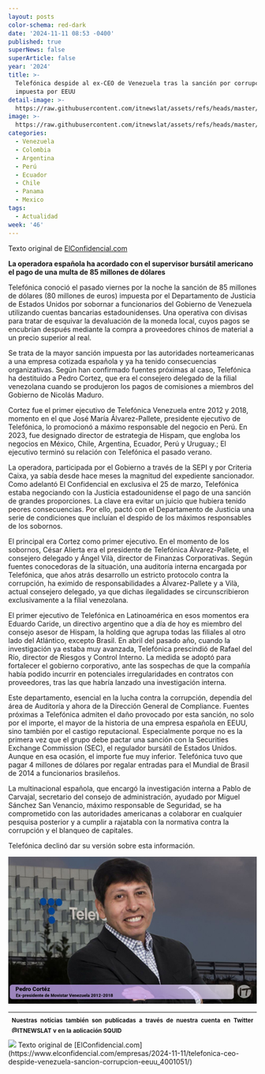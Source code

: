 ```yaml
---
layout: posts
color-schema: red-dark
date: '2024-11-11 08:53 -0400'
published: true
superNews: false
superArticle: false
year: '2024'
title: >-
  Telefónica despide al ex-CEO de Venezuela tras la sanción por corrupción
  impuesta por EEUU
detail-image: >-
  https://raw.githubusercontent.com/itnewslat/assets/refs/heads/master/img/1024x680/Pedro-Cortez-g.jpg
image: >-
  https://raw.githubusercontent.com/itnewslat/assets/refs/heads/master/img/540x320/Pedro-Cortez-p.jpg
categories:
  - Venezuela
  - Colombia
  - Argentina
  - Perú
  - Ecuador
  - Chile
  - Panama
  - Mexico
tags:
  - Actualidad
week: '46'
---
```

Texto original de [ElConfidencial.com](https://www.elconfidencial.com/empresas/2024-11-11/telefonica-ceo-despide-venezuela-sancion-corrupcion-eeuu_4001051/)

**La operadora española ha acordado con el supervisor bursátil americano el pago de una multa de 85 millones de dólares**

Telefónica conoció el pasado viernes por la noche la sanción de 85 millones de dólares (80 millones de euros) impuesta por el Departamento de Justicia de Estados Unidos por sobornar a funcionarios del Gobierno de Venezuela utilizando cuentas bancarias estadounidenses. Una operativa con divisas para tratar de esquivar la devaluación de la moneda local, cuyos pagos se encubrían después mediante la compra a proveedores chinos de material a un precio superior al real. 

Se trata de la mayor sanción impuesta por las autoridades norteamericanas a una empresa cotizada española y ya ha tenido consecuencias organizativas. Según han confirmado fuentes próximas al caso, Telefónica ha destituido a Pedro Cortez, que era el consejero delegado de la filial venezolana cuando se produjeron los pagos de comisiones a miembros del Gobierno de Nicolás Maduro. 

Cortez fue el primer ejecutivo de Telefónica Venezuela entre 2012 y 2018, momento en el que José María Álvarez-Pallete, presidente ejecutivo de Telefónica, lo promocionó a máximo responsable del negocio en Perú. En 2023, fue designado director de estrategia de Hispam, que engloba los negocios en México, Chile, Argentina, Ecuador, Perú y Uruguay.; El ejecutivo terminó su relación con Telefónica el pasado verano.

La operadora, participada por el Gobierno a través de la SEPI y por Criteria Caixa, ya sabía desde hace meses la magnitud del expediente sancionador. Como adelantó El Confidencial en exclusiva el 25 de marzo, Telefónica estaba negociando con la Justicia estadounidense el pago de una sanción de grandes proporciones. La clave era evitar un juicio que hubiera tenido peores consecuencias. Por ello, pactó con el Departamento de Justicia una serie de condiciones que incluían el despido de los máximos responsables de los sobornos. 

El principal era Cortez como primer ejecutivo. En el momento de los sobornos, César Alierta era el presidente de Telefónica Álvarez-Pallete, el consejero delegado y Ángel Vilà, director de Finanzas Corporativas. Según fuentes conocedoras de la situación, una auditoría interna encargada por Telefónica, que años atrás desarrollo un estricto protocolo contra la corrupción, ha eximido de responsabilidades a Álvarez-Pallete y a Vilà, actual consejero delegado, ya que dichas ilegalidades se circunscribieron exclusivamente a la filial venezolana.

El primer ejecutivo de Telefónica en Latinoamérica en esos momentos era Eduardo Caride, un directivo argentino que a día de hoy es miembro del consejo asesor de Hispam, la holding que agrupa todas las filiales al otro lado del Atlántico, excepto Brasil. En abril del pasado año, cuando la investigación ya estaba muy avanzada, Telefónica prescindió de Rafael del Río, director de Riesgos y Control Interno. La medida se adoptó para fortalecer el gobierno corporativo, ante las sospechas de que la compañía había podido incurrir en potenciales irregularidades en contratos con proveedores, tras las que habría lanzado una investigación interna. 

Este departamento, esencial en la lucha contra la corrupción, dependía del área de Auditoría y ahora de la Dirección General de Compliance. Fuentes próximas a Telefónica admiten el daño provocado por esta sanción, no solo por el importe, el mayor de la historia de una empresa española en EEUU, sino también por el castigo reputacional. Especialmente porque no es la primera vez que el grupo debe pactar una sanción con la Securities Exchange Commission (SEC), el regulador bursátil de Estados Unidos. Aunque en esa ocasión, el importe fue muy inferior. Telefónica tuvo que pagar 4 millones de dólares por regalar entradas para el Mundial de Brasil de 2014 a funcionarios brasileños. 

La multinacional española, que encargó la investigación interna a Pablo de Carvajal, secretario del consejo de administración, ayudado por Miguel Sánchez San Venancio, máximo responsable de Seguridad, se ha comprometido con las autoridades americanas a colaborar en cualquier pesquisa posterior y a cumplir a rajatabla con la normativa contra la corrupción y el blanqueo de capitales. 

Telefónica declinó dar su versión sobre esta información.

![](https://raw.githubusercontent.com/itnewslat/assets/refs/heads/master/img/540x320/Pedro-Cortez-p.jpg)


<table style="height: 42px;" width="569">
<tbody>
<tr>
<td style="text-align: justify;"><sub><strong>Nuestras noticias también son publicadas a través de nuestra cuenta en Twitter <a href="https://twitter.com/itnewslat?lang=es">@ITNEWSLAT</a> y en la aplicación <a href="https://squidapp.co/en/">SQUID</a></strong></sub></td>
</tr>
</tbody>
</table>

<img src="https://tracker.metricool.com/c3po.jpg?hash=56f88a41e39ab42c063cc51676587a04"/>
Texto original de [ElConfidencial.com](https://www.elconfidencial.com/empresas/2024-11-11/telefonica-ceo-despide-venezuela-sancion-corrupcion-eeuu_4001051/)
